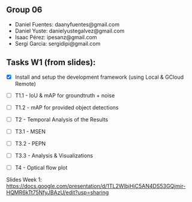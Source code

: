 ## Group 06
<ul>
  <li>Daniel Fuentes: daanyfuentes@gmail.com </li>
  <li>Daniel Yuste: danielyustegalvez@gmail.com </li>
  <li>Isaac Pérez: ipesanz@gmail.com </li>
  <li>Sergi Garcia: sergidipi@gmail.com </li>
</ul>


## Tasks W1 (from slides):

- [x] Install and setup the development framework (using Local & GCloud Remote)

- [ ] T1.1 - IoU & mAP for groundtruth + noise
- [ ] T1.2 - mAP for provided object detections
- [ ] T2   - Temporal Analysis of the Results
- [ ] T3.1 - MSEN
- [ ] T3.2 - PEPN
- [ ] T3.3 - Analysis & Visualizations
- [ ] T4   - Optical flow plot

Slides Week 1: https://docs.google.com/presentation/d/1TL2WlbjHjC5AN4DS53GQjmir-HQMR6kTt75NfyJBAzU/edit?usp=sharing
